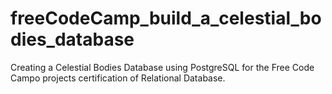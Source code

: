 # freeCodeCamp_build_a_celestial_bodies_database
Creating a Celestial Bodies Database using PostgreSQL for the Free Code Campo projects certification of Relational Database.
